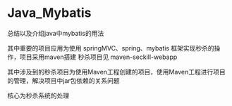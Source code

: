 # Java_Mybatis

总结以及介绍java中mybatis的用法

其中重要的项目应用为使用  springMVC、spring、mybatis 框架实现秒杀的操作，项目采用maven搭建 
秒杀项目见 maven-seckill-webapp

其中涉及到的秒杀项目为使用Maven工程创建的项目，使用Maven工程进行项目的管理，解决项目中jar包依赖的关系问题

核心为秒杀系统的处理




